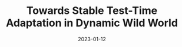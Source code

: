 ---
title: "Towards Stable Test-Time Adaptation in Dynamic Wild World"
collection: conferences
permalink: /publication/Towards_Stable
date: 2023-01-12
year: "2023"
venue: "ICLR"
city: 
state: ""
thumbnail: "Towards_Stable.png"
teaser :
authors: "Shuaicheng Niu, Jiaxiang Wu, Yifan Zhang, Zhiquan Wen, Yaofo Chen, Peilin Zhao, Mingkui Tan"
bibtex: Towards_Stable.txt
uri: Towards_Stable.pdf
arxiv: https://arxiv.org/abs/2302.12400
project: 
source: https://github.com/mr-eggplant/SAR
poster: 
data:
---